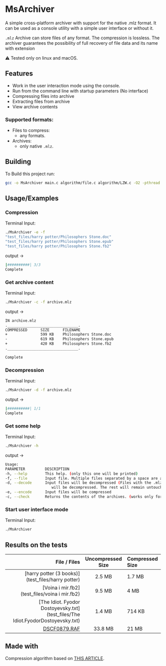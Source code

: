 
# MsArchiver

A simple cross-platform archiver with support for the native .mlz format. It can be used as a console utility with a simple user interface or without it.

`.mlz` Archive can store files of any format. The compression is lossless. The archiver guarantees the possibility of full recovery of file data and its name with extension

⚠️ Tested only on linux and macOS.

## Features

* Work in the user interaction mode using the console.
* Run from the command line with startup parameters (No interface)
* Compressing files into archive
* Extracting files from archive
* View archive contents
### Supported formats:
* Files to compress:
    *  any formats.
* Archives:
    * only native `.mlz`.


## Building

To Build this project run:

```sh
gcc -o MsArchiver main.c algorithm/file.c algorithm/LZW.c -O2 -pthread
```

## Usage/Examples


### Compression

Terminal Input:
```sh
./MsArchiver -e -f 
"test_files/harry potter/Philosophers Stone.doc"
"test_files/harry potter/Philosophers Stone.epub"
"test_files/harry potter/Philosophers Stone.fb2"
```
output ->
```sh
|##########| 3/3
Complete
```


### Get archive content
Terminal Input:
```sh
./MsArchiver -c -f archive.mlz
```
output ->
```sh
IN archive.mlz
.________________________________.
COMPRESSED      SIZE      FILENAME
+               599 KB    Philosophers Stone.doc
-               619 KB    Philosophers Stone.epub
+               420 KB    Philosophers Stone.fb2
.________________________________.

Complete
```


### Decompression
Terminal Input:
```sh
./MsArchiver -d -f archive.mlz
```
output ->
```sh
|##########| 1/1
Complete
```


### Get some help
Terminal Input:
```sh
./MsArchiver -h 
```
output ->
```sh
Usage:
PARAMETER         DESCRIPTION                                                           
-h, --help        This help. (only this one will be printed)                            
-f, --file        Input file. Multiple files separated by a space are allowed             
-d, --decode      Input files will be decompressed (Files with the .mlz extension
                     will be decompressed. The rest will remain untouched)
-e, --encode      Input files will be compressed                                         
-c, --check       Returns the contents of the archives. (works only for .mlz files)   
```


### Start user interface mode
Terminal Input:
```sh
./MsArchiver
```

## Results on the tests
|                                                                    File / Files | Uncompressed Size | Compressed Size |
|--------------------------------------------------------------------------------:|:-----------------:|:----------------|
|                             [harry potter (3 books)](test_files/harry potter)   |      2.5 MB       | 1.7 MB          |
|                                   [Voina i mir.fb2](test_files/voina i mir.fb2) |      9.5 MB       | 4 MB            |
| [The Idiot. Fyodor Dostoyevsky.txt](test_files/The Idiot.FyodorDostoyevsky.txt) |      1.4 MB       | 714 KB          |
|                                         [DSCF0879.RAF](test_files/DSCF0879.RAF) |      33.8 MB      | 21 MB           |

## Made with
Compression algorithm based on [THIS ARTICLE](https://en.wikipedia.org/wiki/Lempel–Ziv–Welch).